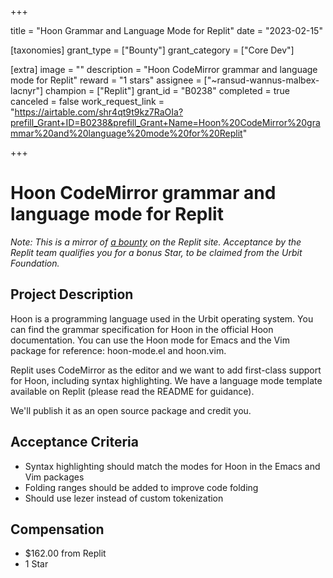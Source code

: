 +++

title = "Hoon Grammar and Language Mode for Replit"
date = "2023-02-15"

[taxonomies]
grant_type = ["Bounty"]
grant_category = ["Core Dev"]

[extra]
image = ""
description = "Hoon CodeMirror grammar and language mode for Replit"
reward = "1 stars"
assignee = ["~ransud-wannus-malbex-lacnyr"]
champion = ["Replit"]
grant_id = "B0238"
completed = true
canceled = false
work_request_link = "https://airtable.com/shr4qt9t9kz7RaOIa?prefill_Grant+ID=B0238&prefill_Grant+Name=Hoon%20CodeMirror%20grammar%20and%20language%20mode%20for%20Replit"

+++

# Hoon CodeMirror grammar and language mode for Replit

_Note: This is a mirror of [a bounty](https://replit.com/bounties/@masfrost/hoon-codemirror-gram) on the Replit site. Acceptance by the Replit team qualifies you for a bonus Star, to be claimed from the Urbit Foundation._

## Project Description

Hoon is a programming language used in the Urbit operating system. You can find the grammar specification for Hoon in the official Hoon documentation. You can use the Hoon mode for Emacs and the Vim package for reference: hoon-mode.el and hoon.vim.

Replit uses CodeMirror as the editor and we want to add first-class support for Hoon, including syntax highlighting. We have a language mode template available on Replit (please read the README for guidance).

We'll publish it as an open source package and credit you.

## Acceptance Criteria

- Syntax highlighting should match the modes for Hoon in the Emacs and Vim packages
- Folding ranges should be added to improve code folding
- Should use lezer instead of custom tokenization

## Compensation

- $162.00 from Replit
- 1 Star

